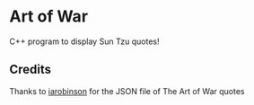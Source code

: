 # Art of War

C++ program to display Sun Tzu quotes!

## Credits

Thanks to [iarobinson][aow] for the JSON file of The Art of War quotes

[aow]: https://github.com/iarobinson/theArtOfWar/blob/master/js/theArtOfWar.json
